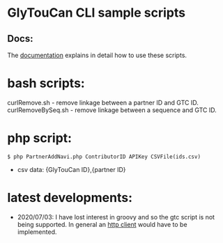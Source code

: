 # GlyTouCan CLI sample scripts

## Docs:
The [documentation](http://code.glytoucan.org/system/basic/) explains in detail how to use these scripts.

# bash scripts:

curlRemove.sh - remove linkage between a partner ID and GTC ID.
curlRemoveBySeq.sh - remove linkage between a sequence and GTC ID.

# php script:

`$ php PartnerAddNavi.php ContributorID APIKey CSVFile(ids.csv)`

* csv data: {GlyTouCan ID},{partner ID}


# latest developments:

  * 2020/07/03: I have lost interest in groovy and so the gtc script is not being supported.  In general an [http client](https://stackoverflow.com/questions/25692515/groovy-built-in-rest-http-client/42664926) would have to be implemented.


